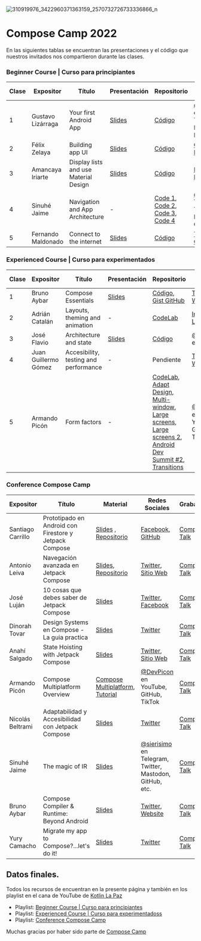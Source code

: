 ![310919976_3422960371363159_2570732726733336866_n](https://user-images.githubusercontent.com/1924390/209756407-0b380402-24d4-4a76-b69d-123f973f1c5d.jpeg)

# Compose Camp 2022

En las siguientes tablas se encuentran las presentaciones y el código que nuestros invitados nos compartieron durante las clases.

### Beginner Course | Curso para principiantes

| Clase | Expositor   | Título   | Presentación  | Repositorio | Redes Sociales | Grabación |
|-------|-------------|----------|---------------|-------------|----------------|-------------|
|1| Gustavo Lizárraga | Your first Android App | [Slides](https://speakerdeck.com/lizarragadev/jetpack-compose-overview) | [Código](https://github.com/lizarragadev/JetpackComposeDemo) | [@lizarragadev](https://github.com/lizarragadev) en GitHub, Twitter, Instagram, Facebook| [Clase](https://www.youtube.com/watch?v=js3khlTAXDU) |
|2| Félix Zelaya | Building app UI | [Slides](https://docs.google.com/presentation/d/1PaJPPhoaYxL_hGOkejYdJ3L8SfQLyE3E15WSmR9RzJ0/edit#slide=id.g146c35be935_0_1116)| [Código](https://github.com/fazozela/Dia1Compose) | [GitHub](https://github.com/fazozela), [Instagram](https://www.instagram.com/fazozela) | [Clase](https://www.youtube.com/watch?v=wqP2DQwMnjo) |
|3| Amancaya Iriarte | Display lists and use Material Design | [Slides](https://docs.google.com/presentation/d/1Hha8IrICUnHCUhb-aBe1ILBbSvYxqwTCXdoWrAFjQzs/edit#slide=id.g146c35be935_0_1116) | [Código](https://github.com/Amancaya/CoffeeCamp) | [Facebook](https://www.facebook.com/kaya.negron), [Instagram](https://www.instagram.com/kaya_negron/) | [Clase](https://www.youtube.com/watch?v=7x11tyc-WTk) |
|4| Sinuhé Jaime | Navigation and App Architecture | - | [Code 1](https://github.com/google-developer-training/basic-android-kotlin-compose-training-dessert-clicker), [Code 2](https://github.com/google-developer-training/basic-android-kotlin-compose-training-reply-app), [Code 3](https://github.com/google-developer-training/basic-android-kotlin-compose-training-unscramble), [Code 4](https://github.com/google-developer-training/basic-android-kotlin-compose-training-cupcake) | [@sierisimo](https://androiddev.social/@sierisimo) en Telegram, Twitter, Mastodon, GitHub, etc. | [Clase](https://www.youtube.com/watch?v=pdHX6qrHfow) |
|5| Fernando Maldonado | Connect to the internet | [Slides](https://docs.google.com/presentation/d/1JTk9U8zFphsUnQu6aiDdMm9mzcziRphjmFzDviKdl8c/edit?usp=sharing) | [Código](https://github.com/Fmaldonado6/ComposeCamp2022Clase5) | [Twitter](https://twitter.com/fmaldonado4202), [GitHub](https://github.com/fmaldonado6) | [Clase](https://www.youtube.com/watch?v=q-l4aazyzBQ) |


### Experienced Course | Curso para experimentados

| Clase| Expositor   | Título   | Presentación  | Repositorio | Redes Sociales |Grabación |
|------|-------------|----------|---------------|-------------|----------------|-------------|
|1| Bruno Aybar | Compose Essentials | [Slides](https://github.com/KotlinLaPaz/ComposeCamp-material/files/10095535/Compose.Basics.for.Android.devs.pdf) | [Código](https://github.com/android/compose-samples), [Gist GitHub](https://gist.github.com/Bruno125/f886e2deb80889ef36612e3e081ae7ab) | [Twitter](https://twitter.com/brunoaybarg), [Website](https://brunoaybar.com/) | [Clase](https://www.youtube.com/watch?v=2lw1bTM2eBo) |
|2| Adrián Catalán | Layouts, theming and animation | -  | [CodeLab](https://developer.android.com/codelabs/jetpack-compose-animation?continue=https%3A%2F%2Fdeveloper.android.com%2Fcourses%2Fpathways%2Fjetpack-compose-for-android-developers-2%23codelab-https%3A%2F%2Fdeveloper.android.com%2Fcodelabs%2Fjetpack-compose-animation#0) | [Instagram](https://www.instagram.com/adriancs678), [LinkedIn](https://www.linkedin.com/in/adriancatalan/) | [Clase](https://www.youtube.com/watch?v=GRux6WCxWKQ) |
|3| José Flavio | Architecture and state | [Slides](https://speakerdeck.com/jflavio11/architecture-and-state-in-jetpack-compose) | [Código](https://github.com/jflavio11/ArchitectureAndState-ComposeCamp) | [@jflavio11](https://twitter.com/jflavio11) en redes | [Clase](https://www.youtube.com/watch?v=-QOAiNaYOX0) |
|4| Juan Guillermo Gómez | Accesibility, testing and performance | - | Pendiente | [Twitter](https://twitter.com/jggomezt), [Website](https://devhack.co/) | [Clase](https://www.youtube.com/watch?v=sUxIzW1NioU) |
|5| Armando Picón | Form factors | - | [CodeLab](https://codelabs.developers.google.com/jetpack-compose-adaptability), [Adapt Design](https://m3.material.io/foundations/adaptive-design/overview), [Multi-window](https://www.youtube.com/watch?v=IfATbp0CQd8), [Large screens](https://developer.android.com/guide/topics/large-screens/large-screen-canonical-layouts), [Large screens 2](https://developer.android.com/docs/quality-guidelines/large-screen-app-quality), [Android Dev Summit #2](https://www.youtube.com/watch?v=XrLSYWeuRik), [Transitions](https://devpicon.medium.com/android-a-consideration-about-transitioning-from-views-to-compose-2c03c6eeedd9) | [@DevPicon](https://twitter.com/DevPicon) en YouTube, GitHub, TikTok | [Clase](https://www.youtube.com/watch?v=zbmVzN9Ok1U) |


### Conference Compose Camp

| Expositor   | Título   | Material  | Redes Sociales |Grabación |
|-------------|----------|---------------|----------------|-------------|
| Santiago Carrillo | Prototipado en Android con Firestore y Jetpack Compose | [Slides](https://docs.google.com/presentation/d/1IESIJG4VoE6K_XSkVXLlbqzKOQoAIkUuXq0h2dCIx1Q/edit#slide=id.p) , [Repositorio](https://github.com/ada-school/android-firebase-jetpack-compose)  | [Facebook](https://www.facebook.com/sancarbar), [GitHub](https://github.com/sancarbar) | [Compose Talk](https://www.youtube.com/watch?v=nEqYW4QBZdw) | |
| Antonio Leiva | Navegación avanzada en Jetpack Compose | [Slides](https://speakerdeck.com/antoniolg/navegacion-avanzada-en-jetpack-compose), [Repositorio](https://github.com/antoniolg/compose-navigation-sample) |  [Twitter](https://twitter.com/lime_cl), [Sitio Web](https://antonioleiva.com/) |[Compose Talk](https://www.youtube.com/watch?v=w_zq_Hq97ZQ) |
| José Luján | 10 cosas que debes saber de Jetpack Compose | [Slides](https://drive.google.com/file/d/1U0ocoJes4aTDBRyiCBakJd15XpQQFdY4/view)  |  [Twitter](https://twitter.com/josedlujan), [Facebook](https://www.facebook.com/josedlujan86) |[Compose Talk](https://www.youtube.com/watch?v=AcLYHkdoWJ8) |
| Dinorah Tovar | Design Systems en Compose - La guia practica | [Slides](https://speakerdeck.com/dinorahto/fragments-in-compose)  | [Twitter](https://twitter.com/DDinorahtovar) |[Compose Talk](https://www.youtube.com/watch?v=RqT56rc9l_8) |
| Anahí Salgado | State Hoisting with Jetpack Compose | [Slides](https://github.com/KotlinLaPaz/ComposeCamp-material/files/10333929/State-Hoisting-with-Jetpack-Compose.pdf)  | [Twitter](https://twitter.com/anncode), [Sitio Web](https://anahisalgado.com/) |[Compose Talk](https://www.youtube.com/watch?v=atDafWKgwX4) |
| Armando Picón | Compose Multiplatform Overview | [Compose Multiplatform](https://www.jetbrains.com/lp/compose-mpp/), [Tutorial](https://github.com/JetBrains/compose-jb#tutorials) | [@DevPicon](https://twitter.com/DevPicon) en YouTube, GitHub, TikTok |[Compose Talk](https://speakerdeck.com/) |
| Nicolás Beltrami | Adaptabilidad y Accesibilidad con Jetpack Compose | [Slides](https://docs.google.com/presentation/d/1x0GW8z3VTDZrsfMwFZYrM6sIsTTUJ2FCbfKzFO8kZ0s/edit?resourcekey=0--8bjyeGIc9EzU7zY01SR-A#slide=id.g146c35be935_0_1116)  | [Twitter](https://twitter.com/nicobeltramic) |[Compose Talk](https://speakerdeck.com/) |
| Sinuhé Jaime | The magic of IR | [Slides](https://docs.google.com/presentation/d/1jAUTo-HyaDYaZCRKUN1V5m6crquL6UggG1zDhYPC-tY/edit#slide=id.g146c35be935_0_1116)  | [@sierisimo](https://androiddev.social/@sierisimo) en Telegram, Twitter, Mastodon, GitHub, etc. |[Compose Talk](https://speakerdeck.com/) |
| Bruno Aybar | Compose Compiler & Runtime: Beyond Android | [Slides](https://github.com/KotlinLaPaz/ComposeCamp-material/files/10333970/Compose.Compiler.Runtime.-.Beyond.Android.pdf) | [Twitter](https://twitter.com/brunoaybarg), [Website](https://brunoaybar.com/) |[Compose Talk](https://speakerdeck.com/) |
| Yury Camacho | Migrate my app to Compose?...let's do it! | [Slides](https://docs.google.com/presentation/d/1pocPNA6qw_X9r3xpPknBS5jErbTENb5WobYJUsD1Ft0/edit#slide=id.g183ca8a3e98_0_31)  | [Twitter](https://twitter.com/camachoyury) |[Compose Talk](https://speakerdeck.com/) |


## Datos finales.

Todos los recursos de encuentran en la presente página y también en los playlist en el cana de YouTube de [Kotlin La Paz](https://youtube.com)
- Playlist: [Beginner Course | Curso para principiantes](https://www.youtube.com/playlist?list=PLdZhK6khH0TBpFIu8AX_lFOVg72qv95Ln)
- Playlist: [Experienced Course | Curso para experimentadoss](https://www.youtube.com/playlist?list=PLdZhK6khH0TCZ95j1Bp4NBIQkeDw8Gjtk)
- Playlist: [Conference Compose Camp](https://www.youtube.com/playlist?list=PLdZhK6khH0TDhNWk_g8tYgm1xViHY5n3g)

Muchas gracias por haber sido parte de [Compose Camp](https://kotlinlapaz.github.io/ComposeCamp)


